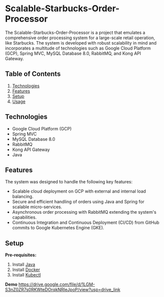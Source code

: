 # Scalable-Starbucks-Order-Processor

The Scalable-Starbucks-Order-Processor is a project that emulates a comprehensive order processing system for a large-scale retail operation, like Starbucks. The system is developed with robust scalability in mind and incorporates a multitude of technologies such as Google Cloud Platform (GCP), Spring MVC, MySQL Database 8.0, RabbitMQ, and Kong API Gateway.

## Table of Contents

1. [Technologies](#technologies)
2. [Features](#features)
3. [Setup](#setup)
4. [Usage](#usage)

## Technologies

- Google Cloud Platform (GCP)
- Spring MVC
- MySQL Database 8.0
- RabbitMQ
- Kong API Gateway
- Java

## Features

The system was designed to handle the following key features:

- Scalable cloud deployment on GCP with external and internal load balancing.
- Secure and efficient handling of orders using Java and Spring for scalable micro-services.
- Asynchronous order processing with RabbitMQ extending the system's capabilities.
- Continuous Integration and Continuous Deployment (CI/CD) from GitHub commits to Google Kubernetes Engine (GKE).

## Setup

**Pre-requisites:**

1. Install [Java](https://www.oracle.com/java/technologies/javase-jdk11-downloads.html)
2. Install [Docker](https://docs.docker.com/get-docker/)
3. Install [Kubectl](https://kubernetes.io/docs/tasks/tools/install-kubectl/)

**Demo**
https://drive.google.com/file/d/1LGM-S3nZ0ZR7s0RKWteDOrqkNRIeJpoP/view?usp=drive_link
